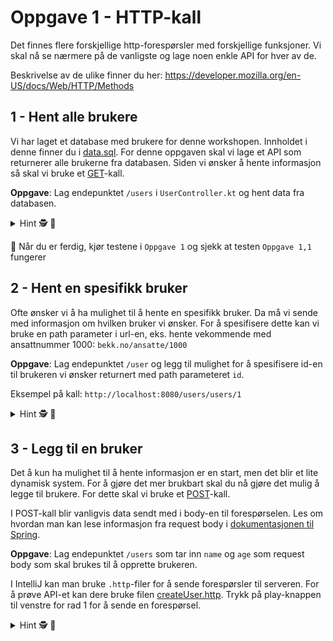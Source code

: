# Oppgave 1 - HTTP-kall

Det finnes flere forskjellige http-forespørsler med forskjellige funksjoner.
Vi skal nå se nærmere på de vanligste og lage noen enkle API for hver av de.

Beskrivelse av de ulike finner du her: https://developer.mozilla.org/en-US/docs/Web/HTTP/Methods

## 1 - Hent alle brukere

Vi har laget et database med brukere for denne workshopen. Innholdet i denne finner du i [data.sql](../src/main/resources/data.sql).
For denne oppgaven skal vi lage et API som returnerer alle brukerne fra databasen. Siden vi ønsker å hente informasjon så skal vi bruke et [GET](https://developer.mozilla.org/en-US/docs/Web/HTTP/Methods/GET)-kall.

**Oppgave**: Lag endepunktet `/users` i `UserController.kt` og hent data fra databasen.


<details>
<summary>Hint 🕵️ 📜</summary>

---
Ta inspirasjon fra helloWorld-funksjonen! Gå til http://localhost:8080/users og sjekk hva du får tilbake.


Bruk `userRepository.getUsers()` i `UserService.kt` for å hente informasjon 
fra databasen. 
---
</details>


🧪 Når du er ferdig, kjør testene i `Oppgave 1` og sjekk at testen `Oppgave 1,1` fungerer

## 2 - Hent en spesifikk bruker

Ofte ønsker vi å ha mulighet til å hente en spesifikk bruker. Da må vi sende med informasjon om hvilken bruker vi ønsker.
For å spesifisere dette kan vi bruke en path parameter i url-en, eks. hente vekommende med ansattnummer 1000: `bekk.no/ansatte/1000`

**Oppgave**: Lag endepunktet `/user` og legg til mulighet for å spesifisere id-en til brukeren vi ønsker returnert med path parameteret `id`.

Eksempel på kall: `http://localhost:8080/users/users/1`

<details>
<summary>Hint 🕵️ 📜</summary>

---
Les om hvordan path parametre fungerer her: https://www.baeldung.com/spring-pathvariable

---
</details>

## 3 - Legg til en bruker

Det å kun ha mulighet til å hente informasjon er en start, men det blir et lite dynamisk system.
For å gjøre det mer brukbart skal du nå gjøre det mulig å legge til brukere.
For dette skal vi bruke et [POST](https://developer.mozilla.org/en-US/docs/Web/HTTP/Methods/POST)-kall.

I POST-kall blir vanligvis data sendt med i body-en til forespørselen. 
Les om hvordan man kan lese informasjon fra request body i [dokumentasjonen til Spring](https://docs.spring.io/spring-framework/reference/web/webflux/controller/ann-methods/requestbody.html).



**Oppgave**: Lag endepunktet `/users` som tar inn `name` og `age` som request body som skal brukes til å opprette brukeren.

I IntelliJ kan man bruke `.http`-filer for å sende forespørsler til serveren. For å prøve API-et kan dere bruke filen
[createUser.http](../http/createUser.http). Trykk på play-knappen til venstre for rad 1 for å sende en forespørsel.

<details>
<summary>Hint 🕵️ 📜</summary>

---

Lag en dataklasse som representerer dataen som skal sendes inn i POST-kallet.
```
data class User(val name: String, val age: Int)
```

---
</details>
